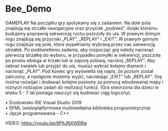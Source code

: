 # Bee_Demo
GAMEPLAY Na początku gry spotykamy się z zadaniem. 
Na dole pola znajdują się strzałki nawigacyjne oraz przycisk „podnieś”, dzięki któremu budujemy poprawną sekwencję ruchu pszczoły do ula.
W prawym dolnym rogu znajdują się przyciski „PLAY”, „REPLAY” i „EXIT”. 
W prawym górnym rogu znajduje się pole, które wypełniamy wybraną przez nas sekwencją strzałek. 
Po podświetleniu zadania, aby rozpocząć grę należy nacisnąć pierwszą strzałkę do wyboru, w przypadku pomyłki w sekwencji, 
pszczoła po prostu wbiega w krzaki lub w zaporę polową, naciśnij „REPLAY”. Aby zebrać kwiatek lub przyjść do ula, musisz wybrać kolejno diament i nacisnąć „PLAY”. 
Pod koniec gry wyświetla się napis, że poziom został zaliczony, a następnie możemy wyjść, naciskając „EXIT” lub „REPLAY”. 
Grę można rozwijać i dodawać kolejne poziomy za pomocą wbudowanej mapy i różnych rodzajów zadań do realizacji funkcji. 
(Gra stworzona dla dzieci w wieku 5 - 7 lat pomaga nauczyć się budować ciąg logiczny).


•	Środowisko IDE Visual Studio 2019<br />
•	SFML (wieloplatformowa multimedialna biblioteka programistyczna)<br />
•	Język programowania – C++ <br />

VIDEO:  https://youtu.be/9PItJNXWERw
